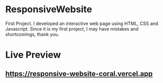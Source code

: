 # ResponsiveWebsite
First Project.
I developed an interactive web page using HTML, CSS and Javascript. Since it is my first project, I may have mistakes and shortcomings, thank you.
# Live Preview
## https://responsive-website-coral.vercel.app
